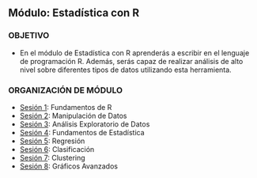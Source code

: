 
## Módulo: Estadística con R

### OBJETIVO 
 - En el módulo de Estadística con R aprenderás a escribir en el lenguaje de programación R. Además, serás capaz de realizar análisis de alto nivel sobre diferentes tipos de datos utilizando esta herramienta. 

 ### ORGANIZACIÓN DE MÓDULO 
 
 - [Sesión 1](https://github.com/beduExpert/A2-Estadistica-con-R-2020/tree/master/Sesion-01): Fundamentos de R
 - [Sesión 2](https://github.com/beduExpert/A2-Estadistica-con-R-2020/tree/master/Sesion-02): Manipulación de Datos
 - [Sesión 3](https://github.com/beduExpert/A2-Estadistica-con-R-2020/tree/master/Sesion-03): Análisis Exploratorio de Datos
 - [Sesión 4](https://github.com/beduExpert/A2-Estadistica-con-R-2020/tree/master/Sesion-04): Fundamentos de Estadística
 - [Sesión 5](https://github.com/beduExpert/A2-Estadistica-con-R-2020/tree/master/Sesion-05): Regresión
 - [Sesión 6](https://github.com/beduExpert/A2-Estadistica-con-R-2020/tree/master/Sesion-06): Clasificación
 - [Sesión 7](https://github.com/beduExpert/A2-Estadistica-con-R-2020/tree/master/Sesion-07): Clustering
 - [Sesión 8](https://github.com/beduExpert/A2-Estadistica-con-R-2020/tree/master/Sesion-08): Gráficos Avanzados


